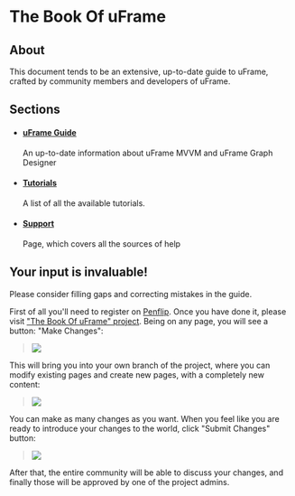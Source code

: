 # The Book Of uFrame

## About
This document tends to be an extensive, up-to-date guide to uFrame, crafted by community members and developers of uFrame.

## Sections

- #### [uFrame Guide](pages/home.md)
  An up-to-date information about uFrame MVVM and uFrame Graph Designer


- #### [Tutorials](pages/tutorials.md)
  A list of all the available tutorials.


- #### [Support](pages/support.md)
  Page, which covers all the sources of help


## Your input is invaluable!

Please consider filling gaps and correcting mistakes in the guide.

First of all you'll need to register on [Penflip](https://www.penflip.com). Once you have done it, please visit ["The Book Of uFrame" project](https://www.penflip.com/bartlomiejwolk/uframe-documentation). Being on any page, you will see a button: "Make Changes":

> ![](http://i.imgur.com/rQdKe6a.png)

This will bring you into your own branch of the project, where you can modify existing pages and create new pages, with a completely new content:

> ![](http://i.imgur.com/rZr82xY.png)

You can make as many changes as you want. When you feel like you are ready to introduce your changes to the world, click "Submit Changes" button:

> ![](http://i.imgur.com/OltxT4F.png)

After that, the entire community will be able to discuss your changes, and finally those will be approved by one of the project admins.
